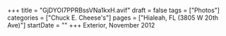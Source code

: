 +++
title = "GjDYOI7PPRBssVNa1kxH.avif"
draft = false
tags = ["Photos"]
categories = ["Chuck E. Cheese's"]
pages = ["Hialeah, FL (3805 W 20th Ave)"]
startDate = ""
+++
Exterior, November 2012
